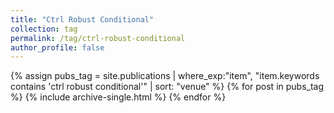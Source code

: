 ```yaml
---
title: "Ctrl Robust Conditional"
collection: tag
permalink: /tag/ctrl-robust-conditional
author_profile: false
---
```

{% assign pubs_tag = site.publications | where_exp:"item", "item.keywords contains 'ctrl robust conditional'" | sort: "venue" %}
{% for post in pubs_tag %}
  {% include archive-single.html %}
{% endfor %}